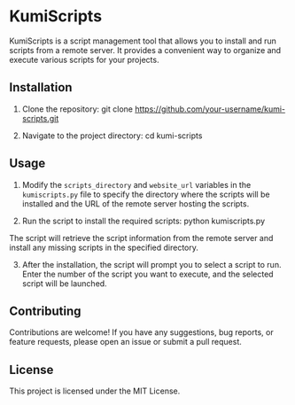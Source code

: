 # KumiScripts

KumiScripts is a script management tool that allows you to install and run scripts from a remote server. It provides a convenient way to organize and execute various scripts for your projects.

## Installation

1. Clone the repository:
   git clone https://github.com/your-username/kumi-scripts.git

2. Navigate to the project directory:
   cd kumi-scripts

## Usage

1. Modify the `scripts_directory` and `website_url` variables in the `kumiscripts.py` file to specify the directory where the scripts will be installed and the URL of the remote server hosting the scripts.

2. Run the script to install the required scripts:
   python kumiscripts.py

The script will retrieve the script information from the remote server and install any missing scripts in the specified directory.

3. After the installation, the script will prompt you to select a script to run. Enter the number of the script you want to execute, and the selected script will be launched.

## Contributing

Contributions are welcome! If you have any suggestions, bug reports, or feature requests, please open an issue or submit a pull request.

## License

This project is licensed under the MIT License.

